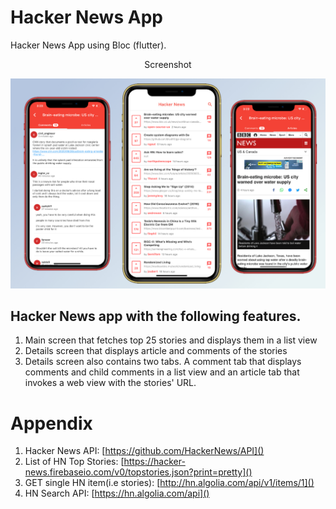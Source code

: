 # Hacker News App

Hacker News App using Bloc (flutter).

<p align="center">
Screenshot
</p>
<p align="center">
  <img src="assets/image1 4.jpeg" width="1550"/>
</p>

## Hacker News app with the following features.
1. Main screen that fetches top 25 stories and displays them in a list view
2. Details screen that displays article and comments of the stories
3. Details screen also contains two tabs. A comment tab that displays comments and child comments in a list view
and an article tab that invokes a web view with the stories' URL.


# Appendix
1. Hacker News API: [https://github.com/HackerNews/API]()
2. List of HN Top Stories: [https://hacker-news.firebaseio.com/v0/topstories.json?print=pretty]()
3. GET single HN item(i.e stories): [http://hn.algolia.com/api/v1/items/1]()
4. HN Search API: [https://hn.algolia.com/api]()
